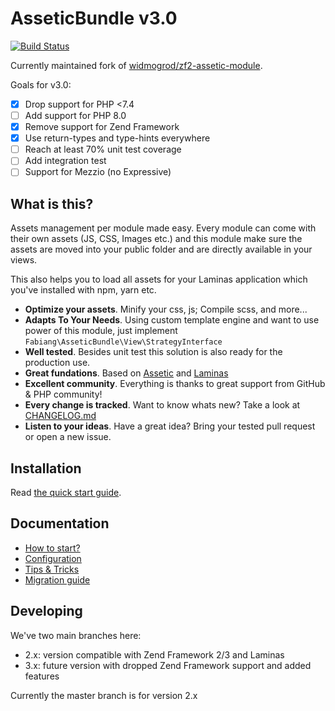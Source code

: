 # AsseticBundle v3.0

[![Build Status](https://travis-ci.org/fabiang/assetic-module.png?branch=master)](https://travis-ci.org/fabiang/assetic-module)

Currently maintained fork of [widmogrod/zf2-assetic-module](https://github.com/widmogrod/zf2-assetic-module).

Goals for v3.0:

  * [x] Drop support for PHP <7.4
  * [ ] Add support for PHP 8.0
  * [x] Remove support for Zend Framework
  * [x] Use return-types and type-hints everywhere
  * [ ] Reach at least 70% unit test coverage
  * [ ] Add integration test
  * [ ] Support for Mezzio (no Expressive)

## What is this?

Assets management per module made easy.
Every module can come with their own assets (JS, CSS, Images etc.) and this
module make sure the assets are moved into your public folder and are directly
available in your views.

This also helps you to load all assets for your Laminas application which you've
installed with npm, yarn etc.

  * **Optimize your assets**. Minify your css, js; Compile scss, and more...
  * **Adapts To Your Needs**. Using custom template engine and want to use power of this module, just implement `Fabiang\AsseticBundle\View\StrategyInterface`
  * **Well tested**. Besides unit test this solution is also ready for the production use.
  * **Great fundations**. Based on [Assetic](https://github.com/assetic/framework) and [Laminas](https://getlaminas.org)
  * **Excellent community**. Everything is thanks to great support from GitHub & PHP community!
  * **Every change is tracked**. Want to know whats new? Take a look at [CHANGELOG.md](https://github.com/fabiang/assetic-module/blob/master/CHANGELOG.md)
  * **Listen to your ideas**. Have a great idea? Bring your tested pull request or open a new issue.

## Installation

Read [the quick start guide](https://github.com/fabiang/assetic-module/blob/master/docs/howto.md).

## Documentation

  * [How to start?](https://github.com/fabiang/assetic-module/blob/master/docs/howto.md)
  * [Configuration](https://github.com/fabiang/assetic-module/blob/master/docs/config.md)
  * [Tips & Tricks](https://github.com/fabiang/assetic-module/blob/master/docs/tips.md)
  * [Migration guide](https://github.com/fabiang/assetic-module/blob/master/docs/migration.md)

## Developing

We've two main branches here:

- 2.x: version compatible with Zend Framework 2/3 and Laminas
- 3.x: future version with dropped Zend Framework support and added features

Currently the master branch is for version 2.x
